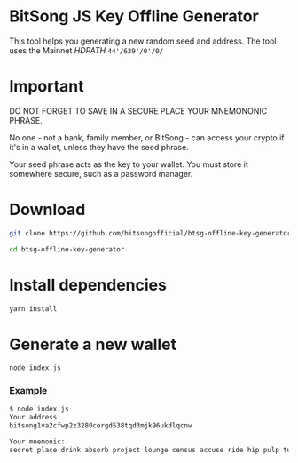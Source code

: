 # BitSong JS Key Offline Generator

This tool helps you generating a new random seed and address. The tool uses the Mainnet _HDPATH_ `44'/639'/0'/0/`

# Important

DO NOT FORGET TO SAVE IN A SECURE PLACE YOUR MNEMONONIC PHRASE.

No one - not a bank, family member, or BitSong - can access your crypto if it's in a wallet, unless they have the seed phrase.

Your seed phrase acts as the key to your wallet. You must store it somewhere secure, such as a password manager.

# Download

```bash
git clone https://github.com/bitsongofficial/btsg-offline-key-generator.git

cd btsg-offline-key-generator
```

# Install dependencies

```bash
yarn install
```

# Generate a new wallet

```bash
node index.js
```

### Example

```bash
$ node index.js
Your address:
bitsong1va2cfwp2z3280cergd538tqd3mjk96ukdlqcnw

Your mnemonic:
secret place drink absorb project lounge census accuse ride hip pulp tuition urban museum wrap cross spell damp assist scare duty elder artefact math
```
